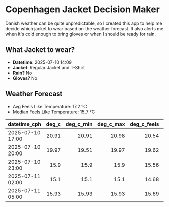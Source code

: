 
# Copenhagen Jacket Decision Maker

Danish weather can be quite unpredictable, so I created this app to help me decide which jacket to wear based on the weather forecast. 
It also alerts me when it's cold enough to bring gloves or when I should be ready for rain.

## What Jacket to wear?

- **Datetime**: 2025-07-10 14:09
- **Jacket**: Regular Jacket and T-Shirt
- **Rain?** No
- **Gloves?** No

## Weather Forecast
- Avg Feels Like Temperature: 17.2 °C
- Median Feels Like Temperature: 15.7 °C

| datetime_cph     |   deg_c |   deg_c_min |   deg_c_max |   deg_c_feels | weather   | wind   | rain   |
|:-----------------|--------:|------------:|------------:|--------------:|:----------|:-------|:-------|
| 2025-07-10 17:00 |   20.91 |       20.91 |       20.98 |         20.54 | Clouds    | Low    | None   |
| 2025-07-10 20:00 |   19.97 |       19.51 |       19.97 |         19.62 | Clouds    | Low    | None   |
| 2025-07-10 23:00 |   15.9  |       15.9  |       15.9  |         15.56 | Clear     | Low    | None   |
| 2025-07-11 02:00 |   15.1  |       15.1  |       15.1  |         14.68 | Clear     | Low    | None   |
| 2025-07-11 05:00 |   15.93 |       15.93 |       15.93 |         15.69 | Clear     | Low    | None   |
        